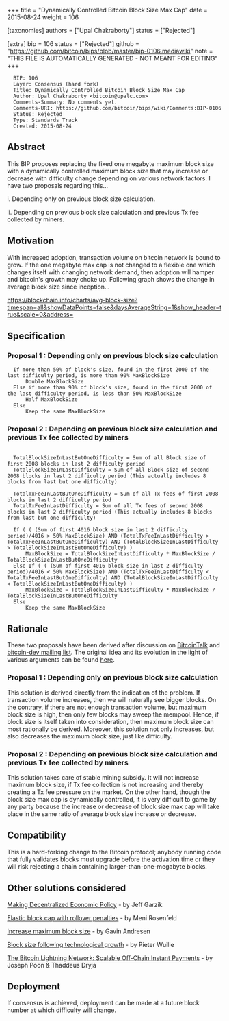 
+++
title = "Dynamically Controlled Bitcoin Block Size Max Cap"
date = 2015-08-24
weight = 106

[taxonomies]
authors = ["Upal Chakraborty"]
status = ["Rejected"]

[extra]
bip = 106
status = ["Rejected"]
github = "https://github.com/bitcoin/bips/blob/master/bip-0106.mediawiki"
note = "THIS FILE IS AUTOMATICALLY GENERATED - NOT MEANT FOR EDITING"
+++

```
  BIP: 106
  Layer: Consensus (hard fork)
  Title: Dynamically Controlled Bitcoin Block Size Max Cap
  Author: Upal Chakraborty <bitcoin@upalc.com>
  Comments-Summary: No comments yet.
  Comments-URI: https://github.com/bitcoin/bips/wiki/Comments:BIP-0106
  Status: Rejected
  Type: Standards Track
  Created: 2015-08-24
```

<h2>Abstract</h2>


This BIP proposes replacing the fixed one megabyte maximum block size with a dynamically controlled maximum block size that may increase or decrease with difficulty change depending on various network factors. I have two proposals regarding this...

i. Depending only on previous block size calculation.

ii. Depending on previous block size calculation and previous Tx fee collected by miners.

<h2>Motivation</h2>


With increased adoption, transaction volume on bitcoin network is bound to grow. If the one megabyte max cap is not changed to a flexible one which changes itself with changing network demand, then adoption will hamper and bitcoin's growth may choke up. Following graph shows the change in average block size since inception...

https://blockchain.info/charts/avg-block-size?timespan=all&showDataPoints=false&daysAverageString=1&show_header=true&scale=0&address=

<h2>Specification</h2>


<h3>Proposal 1 : Depending only on previous block size calculation</h3>


```
  If more than 50% of block's size, found in the first 2000 of the last difficulty period, is more than 90% MaxBlockSize
      Double MaxBlockSize
  Else if more than 90% of block's size, found in the first 2000 of the last difficulty period, is less than 50% MaxBlockSize
      Half MaxBlockSize
  Else
      Keep the same MaxBlockSize
```

<h3>Proposal 2 : Depending on previous block size calculation and previous Tx fee collected by miners</h3>

```
  
  TotalBlockSizeInLastButOneDifficulty = Sum of all Block size of first 2008 blocks in last 2 difficulty period
  TotalBlockSizeInLastDifficulty = Sum of all Block size of second 2008 blocks in last 2 difficulty period (This actually includes 8 blocks from last but one difficulty)
  
  TotalTxFeeInLastButOneDifficulty = Sum of all Tx fees of first 2008 blocks in last 2 difficulty period
  TotalTxFeeInLastDifficulty = Sum of all Tx fees of second 2008 blocks in last 2 difficulty period (This actually includes 8 blocks from last but one difficulty)
  
  If ( ( (Sum of first 4016 block size in last 2 difficulty period)/4016 > 50% MaxBlockSize) AND (TotalTxFeeInLastDifficulty > TotalTxFeeInLastButOneDifficulty) AND (TotalBlockSizeInLastDifficulty > TotalBlockSizeInLastButOneDifficulty) )
      MaxBlockSize = TotalBlockSizeInLastDifficulty * MaxBlockSize / TotalBlockSizeInLastButOneDifficulty
  Else If ( ( (Sum of first 4016 block size in last 2 difficulty period)/4016 < 50% MaxBlockSize) AND (TotalTxFeeInLastDifficulty < TotalTxFeeInLastButOneDifficulty) AND (TotalBlockSizeInLastDifficulty < TotalBlockSizeInLastButOneDifficulty) )
      MaxBlockSize = TotalBlockSizeInLastDifficulty * MaxBlockSize / TotalBlockSizeInLastButOneDifficulty
  Else
      Keep the same MaxBlockSize
```

<h2>Rationale</h2>


These two proposals have been derived after discussion on <a href="https://bitcointalk.org/index.php?topic=1154536.0" target="_blank">BitcoinTalk</a> and <a href="http://lists.linuxfoundation.org/pipermail/bitcoin-dev/2015-August/010285.html" target="_blank">bitcoin-dev mailing list</a>. The original idea and its evolution in the light of various arguments can be found <a href="http://upalc.com/maxblocksize.php" target="_blank">here</a>.

<h3>Proposal 1 : Depending only on previous block size calculation</h3>


This solution is derived directly from the indication of the problem. If transaction volume increases, then we will naturally see bigger blocks. On the contrary, if there are not enough transaction volume, but maximum block size is high, then only few blocks may sweep the mempool. Hence, if block size is itself taken into consideration, then maximum block size can most rationally be derived. Moreover, this solution not only increases, but also decreases the maximum block size, just like difficulty.

<h3>Proposal 2 : Depending on previous block size calculation and previous Tx fee collected by miners</h3>


This solution takes care of stable mining subsidy. It will not increase maximum block size, if Tx fee collection is not increasing and thereby creating a Tx fee pressure on the market. On the other hand, though the block size max cap is dynamically controlled, it is very difficult to game by any party because the increase or decrease of block size max cap will take place in the same ratio of average block size increase or decrease.

<h2>Compatibility</h2>


This is a hard-forking change to the Bitcoin protocol; anybody running code that fully validates blocks must upgrade before the activation time or they will risk rejecting a chain containing larger-than-one-megabyte blocks.

<h2>Other solutions considered</h2>


<a href="http://gtf.org/garzik/bitcoin/BIP100-blocksizechangeproposal.pdf" target="_blank">Making Decentralized Economic Policy</a> - by Jeff Garzik

<a href="https://bitcointalk.org/index.php?topic=1078521.0" target="_blank">Elastic block cap with rollover penalties</a> - by Meni Rosenfeld

<a href="/101" target="_blank">Increase maximum block size</a> - by Gavin Andresen

<a href="https://gist.github.com/sipa/c65665fc360ca7a176a6" target="_blank">Block size following technological growth</a> - by Pieter Wuille

<a href="https://lightning.network/lightning-network-paper.pdf" target="_blank">The Bitcoin Lightning Network: Scalable Off-Chain Instant Payments</a> - by Joseph Poon & Thaddeus Dryja

<h2>Deployment</h2>


If consensus is achieved, deployment can be made at a future block number at which difficulty will change.
